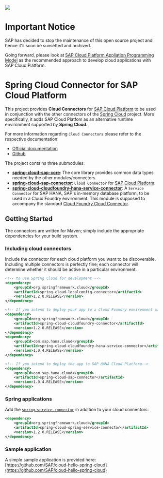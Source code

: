 
![](https://img.shields.io/badge/STATUS-NOT%20CURRENTLY%20MAINTAINED-red.svg?longCache=true&style=flat)

# Important Notice
SAP has decided to stop the maintenance of this open source project and hence it'll soon be sunsetted and archived. 

Going forward, please look at [SAP Cloud Platform Appliation Programming Model](https://cap.cloud.sap) as the recommended approach to develop cloud applications with SAP Cloud Platform. 


# Spring Cloud Connector for SAP Cloud Platform  

This project provides **Cloud Connectors** for [SAP  Cloud Platform](http://cloudplatform.sap.com) to be used in conjunction with the other connectors of the [Spring Cloud](http://projects.spring.io/spring-cloud/) project. More specifically, it adds SAP Cloud Platfom as an alternative runtime environment supported by **Spring Cloud**.

For more information regarding `Cloud Connectors` please refer to the respective documentation: 

* [Official documentation](http://cloud.spring.io/spring-cloud-connectors)
* [Github](https://github.com/spring-cloud/spring-cloud-connectors)



The project contains three submodules:


- **[spring-cloud-sap-core](spring-cloud-sap-core)**: The core library provides common data types needed by the other modules/connectors. 
- **[spring-cloud-sap-connector](spring-cloud-sap-connector)**: `Cloud Connector` for [SAP Cloud Platform](http://cloudplatform.sap.com).
- **[spring-cloud-cloudfoundry-hana-service-connector](spring-cloud-cloudfoundry-hana-service-connector)**: A `Service Connector` for SAP HANA, SAP's in-memory database platform, to be used in a Cloud Foundry environment. This module is supposed to accompany the standard [Cloud Foundry Cloud Connector](https://github.com/spring-cloud/spring-cloud-connectors/tree/master/spring-cloud-cloudfoundry-connector). 

## Getting Started

The connectors are written for Maven; simply include the appropriate dependencies for your build system.

### Including cloud connectors

Include the connector for each cloud platform you want to be discoverable. Including multiple connectors is perfectly fine; each connector will determine whether it should be active in a particular environment.

````xml
<!-- to use Spring Cloud for development -->
<dependency>
    <groupId>org.springframework.cloud</groupId>
    <artifactId>spring-cloud-localconfig-connector</artifactId>
    <version>1.2.0.RELEASE</version>
</dependency>

<!-- If you intend to deploy your app to a Cloud Foundry environment within SAP HCP-->
<dependency>
    <groupId>org.springframework.cloud</groupId>
    <artifactId>spring-cloud-cloudfoundry-connector</artifactId>
    <version>1.2.0.RELEASE</version>
</dependency>
<dependency>
    <groupId>com.sap.hana.cloud</groupId>
    <artifactId>spring-cloud-cloudfoundry-hana-service-connector</artifactId>
    <version>1.0.4.RELEASE</version>
</dependency>

<!-- If you intend to deploy the app to SAP HANA Cloud Platform-->
<dependency>
    <groupId>com.sap.hana.cloud</groupId>
    <artifactId>spring-cloud-sap-connector</artifactId>
    <version>1.0.4.RELEASE</version>
</dependency>
````

### Spring applications

Add the [`spring-service-connector`](https://github.com/spring-cloud/spring-cloud-connectors/tree/master/spring-cloud-spring-service-connector) in addition to your cloud connectors:

````xml
<dependency>
	<groupId>org.springframework.cloud</groupId>
	<artifactId>spring-cloud-spring-service-connector</artifactId>
	<version>1.2.0.RELEASE</version>
</dependency>
````

### Sample application

A simple sample application is provided here: [https://github.com/SAP/cloud-hello-spring-cloud](https://github.com/SAP/cloud-hello-spring-cloud)


